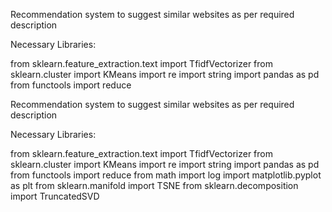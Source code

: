 Recommendation system to suggest similar websites as per required description


Necessary Libraries:

from sklearn.feature_extraction.text import TfidfVectorizer
from sklearn.cluster import KMeans
import re
import string
import pandas as pd
from functools import reduce

Recommendation system to suggest similar websites as per required description


Necessary Libraries:

from sklearn.feature_extraction.text import TfidfVectorizer
from sklearn.cluster import KMeans
import re
import string
import pandas as pd
from functools import reduce
from math import log
import matplotlib.pyplot as plt
from sklearn.manifold import TSNE
from sklearn.decomposition import TruncatedSVD
